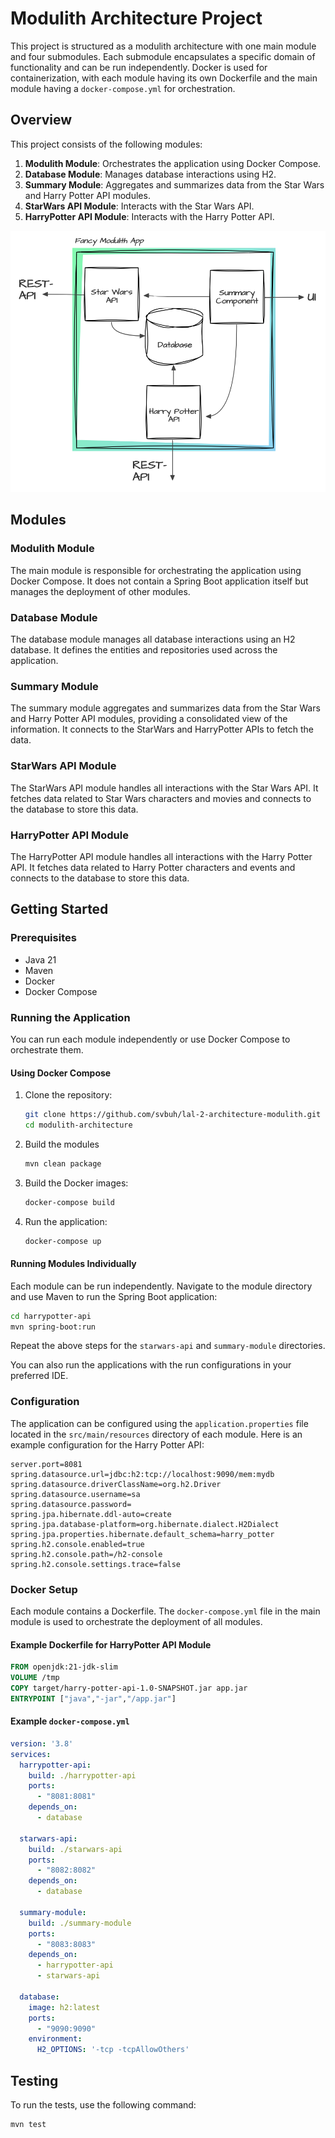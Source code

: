 
# Modulith Architecture Project

This project is structured as a modulith architecture with one main module and four submodules. Each submodule encapsulates a specific domain of functionality and can be run independently. Docker is used for containerization, with each module having its own Dockerfile and the main module having a `docker-compose.yml` for orchestration.

## Overview

This project consists of the following modules:

1. **Modulith Module**: Orchestrates the application using Docker Compose.
2. **Database Module**: Manages database interactions using H2.
3. **Summary Module**: Aggregates and summarizes data from the Star Wars and Harry Potter API modules.
3. **StarWars API Module**: Interacts with the Star Wars API.
4. **HarryPotter API Module**: Interacts with the Harry Potter API.

![Architecture Overview](./modulith_overview.png)

## Modules

### Modulith Module

The main module is responsible for orchestrating the application using Docker Compose. It does not contain a Spring Boot application itself but manages the deployment of other modules.

### Database Module

The database module manages all database interactions using an H2 database. It defines the entities and repositories used across the application.

### Summary Module

The summary module aggregates and summarizes data from the Star Wars and Harry Potter API modules, providing a consolidated view of the information. It connects to the StarWars and HarryPotter APIs to fetch the data.

### StarWars API Module

The StarWars API module handles all interactions with the Star Wars API. It fetches data related to Star Wars characters and movies and connects to the database to store this data.

### HarryPotter API Module

The HarryPotter API module handles all interactions with the Harry Potter API. It fetches data related to Harry Potter characters and events and connects to the database to store this data.

## Getting Started

### Prerequisites

- Java 21
- Maven
- Docker
- Docker Compose

### Running the Application

You can run each module independently or use Docker Compose to orchestrate them.

#### Using Docker Compose

1. Clone the repository:
   ```sh
   git clone https://github.com/svbuh/lal-2-architecture-modulith.git
   cd modulith-architecture
   ```
   
2. Build the modules
   ```sh
   mvn clean package
   ```
   
3. Build the Docker images:
   ```sh
   docker-compose build
   ```

4. Run the application:
   ```sh
   docker-compose up
   ```

#### Running Modules Individually

Each module can be run independently. Navigate to the module directory and use Maven to run the Spring Boot application:

```sh
cd harrypotter-api
mvn spring-boot:run
```

Repeat the above steps for the `starwars-api` and `summary-module` directories.

You can also run the applications with the run configurations in your preferred IDE.

### Configuration

The application can be configured using the `application.properties` file located in the `src/main/resources` directory of each module. Here is an example configuration for the Harry Potter API:

```properties
server.port=8081
spring.datasource.url=jdbc:h2:tcp://localhost:9090/mem:mydb
spring.datasource.driverClassName=org.h2.Driver
spring.datasource.username=sa
spring.datasource.password=
spring.jpa.hibernate.ddl-auto=create
spring.jpa.database-platform=org.hibernate.dialect.H2Dialect
spring.jpa.properties.hibernate.default_schema=harry_potter
spring.h2.console.enabled=true
spring.h2.console.path=/h2-console
spring.h2.console.settings.trace=false
```

### Docker Setup

Each module contains a Dockerfile. The `docker-compose.yml` file in the main module is used to orchestrate the deployment of all modules.

#### Example Dockerfile for HarryPotter API Module

```dockerfile
FROM openjdk:21-jdk-slim
VOLUME /tmp
COPY target/harry-potter-api-1.0-SNAPSHOT.jar app.jar
ENTRYPOINT ["java","-jar","/app.jar"]
```

#### Example `docker-compose.yml`

```yaml
version: '3.8'
services:
  harrypotter-api:
    build: ./harrypotter-api
    ports:
      - "8081:8081"
    depends_on:
      - database

  starwars-api:
    build: ./starwars-api
    ports:
      - "8082:8082"
    depends_on:
      - database

  summary-module:
    build: ./summary-module
    ports:
      - "8083:8083"
    depends_on:
      - harrypotter-api
      - starwars-api

  database:
    image: h2:latest
    ports:
      - "9090:9090"
    environment:
      H2_OPTIONS: '-tcp -tcpAllowOthers'
```

## Testing

To run the tests, use the following command:
```sh
mvn test
```
